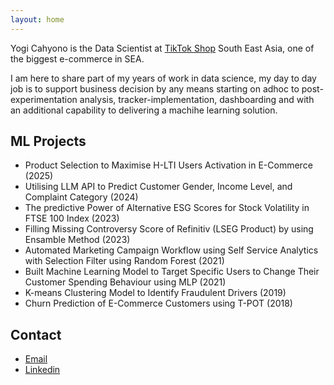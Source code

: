```yaml
---
layout: home
---
```


Yogi Cahyono is the Data Scientist at [TikTok Shop](https://www.linkedin.com/company/bytedance/posts/?feedView=all) South East Asia, one of the biggest e-commerce in SEA. 

I am here to share part of my years of work in data science, my day to day job is to support business decision by any means starting on adhoc to post-experimentation analysis, tracker-implementation, dashboarding and with an additional capability to delivering a machihe learning solution.

## ML Projects

- Product Selection to Maximise H-LTI Users Activation in E-Commerce (2025)
- Utilising LLM API to Predict Customer Gender, Income Level, and Complaint Category (2024)
- The predictive Power of Alternative ESG Scores for Stock Volatility in FTSE 100 Index (2023)
- Filling Missing Controversy Score of Refinitiv (LSEG Product) by using Ensamble Method (2023)
- Automated Marketing Campaign Workflow using Self Service Analytics with Selection Filter using Random Forest (2021)
- Built Machine Learning Model to Target Specific Users to Change Their Customer Spending Behaviour using MLP (2021)
- K-means Clustering Model to Identify Fraudulent Drivers (2019)
- Churn Prediction of E-Commerce Customers using T-POT (2018)


## Contact

- [Email](mailto:yogitricahyono@gmail.com)
- [Linkedin](https://www.linkedin.com/in/yogitricahyono/)
